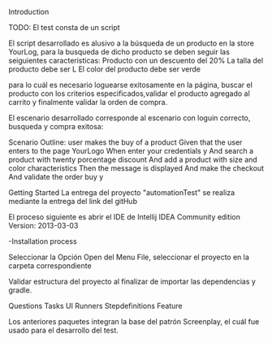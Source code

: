 Introduction

TODO: El test consta de un script
 
El script desarrollado es alusivo a la  búsqueda de un producto en la store YourLog, para la busqueda de dicho producto se deben seguir las seiguientes caracteristicas:
Producto con un descuento del 20%
La talla del producto debe ser L
El color del producto debe ser verde

para lo cuál es necesario loguearse exitosamente en la página, buscar el producto con los criterios especificados,validar el producto agregado al carrito 
y finalmente validar la orden de compra.

El escenario desarrollado corresponde al escenario con loguin correcto, busqueda y compra exitosa:

   Scenario Outline: user makes the buy of a product
     Given that the user enters to the page YourLogo
     When enter your credentials <mail> y <password>
     And search a product with twenty porcentage discount
     And add a product with size and color characteristics
     Then the message is displayed <msg>
     And make the checkout
     And validate the order buy <msgOrder> y <amount>

Getting Started
La entrega del proyecto "automationTest" se realiza mediante la entrega del link del gitHub

El proceso siguiente es abrir el IDE de Intellij IDEA Community edition
Version: 2013-03-03

-Installation process

Seleccionar la Opción Open del Menu File, seleccionar el proyecto en la carpeta correspondiente 

Validar estructura del proyecto al finalizar de importar las dependencias y gradle.




Questions
Tasks
UI
Runners
Stepdefinitions
Feature

Los anteriores paquetes integran la base del patrón Screenplay, el cuál fue usado para el desarrollo del test.

